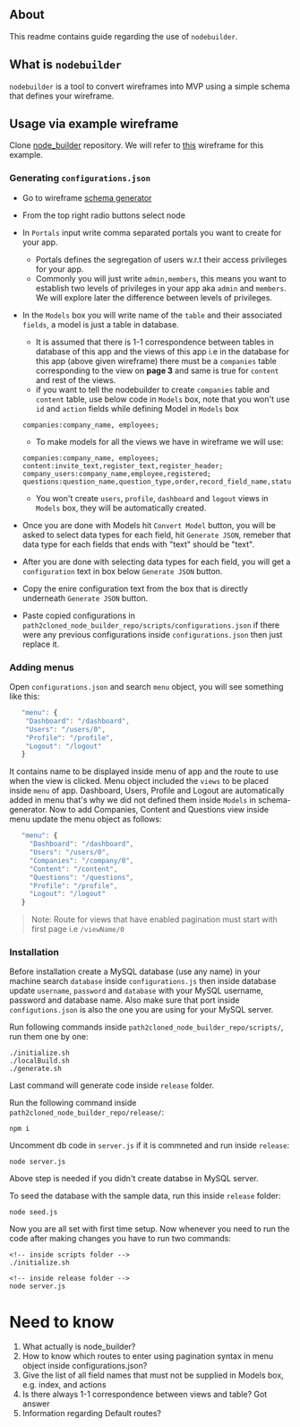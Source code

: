## About

This readme contains guide regarding the use of `nodebuilder`.

## What is `nodebuilder`

`nodebuilder` is a tool to convert wireframes into MVP using a simple schema that defines your wireframe.

## Usage via example wireframe
Clone [node_builder](http://104.225.217.239:3000/manaknight/paxifist) repository.
We will refer to [this](./wireframe.pdf) wireframe for this example.

### Generating `configurations.json`

- Go to wireframe [schema generator](https://webhook.manaknightdigital.com/schema/pre)
- From the top right radio buttons select node
- In `Portals` input write comma separated portals you want to create for your app.
  - Portals defines the segregation of users w.r.t their access privileges for your app.
  - Commonly you will just write `admin,members`, this means you want to establish two levels of privileges in your app aka `admin` and `members`. We will explore later the difference between levels of privileges.
- In the `Models` box you will write name of the `table` and their associated `fields`, a model is just a table in database.
  - It is assumed that there is 1-1 correspondence between tables in database of this app and the views of this app i.e in the database for this app (above given wireframe) there must be a `companies` table corresponding to the view on **page 3** and same is true for `content` and rest of the views.
  - if you want to tell the nodebuilder to create `companies` table and `content` table, use below code in `Models` box, note that you won't use `id` and `action` fields while defining Model in `Models` box
  ```
  companies:company_name, employees;
  ```
  - To make models for all the views we have in wireframe we will use:
  ```
  companies:company_name, employees;
  content:invite_text,register_text,register_header;
  company_users:company_name,employee,registered;
  questions:question_name,question_type,order,record_field_name,status;
  ```
  - You won't create `users`, `profile`, `dashboard` and `logout` views in `Models` box, they will be automatically created.

- Once you are done with Models hit `Convert Model` button, you will be asked to select data types for each field, hit `Generate JSON`, remeber that data type for each fields that ends with "text" should be "text".
- After you are done with selecting data types for each field, you will get a `configuration` text in box below `Generate JSON` button. 
- Copy the enire configuration text from the box that is directly underneath `Generate JSON` button.
- Paste copied configurations in `path2cloned_node_builder_repo/scripts/configurations.json` if there were any previous configurations inside `configurations.json` then just replace it.

### Adding menus
Open `configurations.json` and search `menu` object, you will see something like this:

```js
   "menu": {
    "Dashboard": "/dashboard",
    "Users": "/users/0",
    "Profile": "/profile",
    "Logout": "/logout"
   }
```
It contains name to be displayed inside menu of app and the route to use when the view is clicked.
Menu object included the `views` to be placed inside `menu` of app. Dashboard, Users, Profile and Logout are automatically added in menu that's why we did not defined them inside `Models` in schema-generator.
Now to add Companies, Content and Questions view inside menu update the menu object as follows:

```js
   "menu": {
     "Dashboard": "/dashboard",
     "Users": "/users/0",
     "Companies": "/company/0",
     "Content": "/content",
     "Questions": "/questions",
     "Profile": "/profile",
     "Logout": "/logout"
   }
```

> Note: Route for views that have enabled pagination must start with first page i.e `/viewName/0`

### Installation
Before installation create a MySQL database (use any name) in your machine search `database` inside `configurations.js` then inside database update `username`, `password` and `database` with your MySQL username, password and database name. Also make sure that port inside `configutions.json` is also the one you are using for your MySQL server.

Run following commands inside `path2cloned_node_builder_repo/scripts/`, run them one by one:
```console
./initialize.sh
./localBuild.sh
./generate.sh
```
Last command will generate  code inside `release` folder.

Run the following command inside `path2cloned_node_builder_repo/release/`:
```console
npm i
```

Uncomment db code in `server.js` if it is commneted and run inside `release`:

```console
node server.js
```
Above step is needed if you didn't create databse in MySQL server.

To seed the database with the sample data, run this inside `release` folder:

```console
node seed.js
```

Now you are all set with first time setup.
Now whenever you need to run the code after making changes you have to run two commands:

```console
<!-- inside scripts folder -->
./initialize.sh

<!-- inside release folder -->
node server.js
```

## 

# Need to know

1. What actually is node_builder?
1. How to know which routes to enter using pagination syntax in menu object inside configurations.json?
1. Give the list of all field names that must not be supplied in Models box, e.g. index, and actions
1. Is there always 1-1 correspondence between views and table? 
    Got answer
1. Information regarding Default routes? 